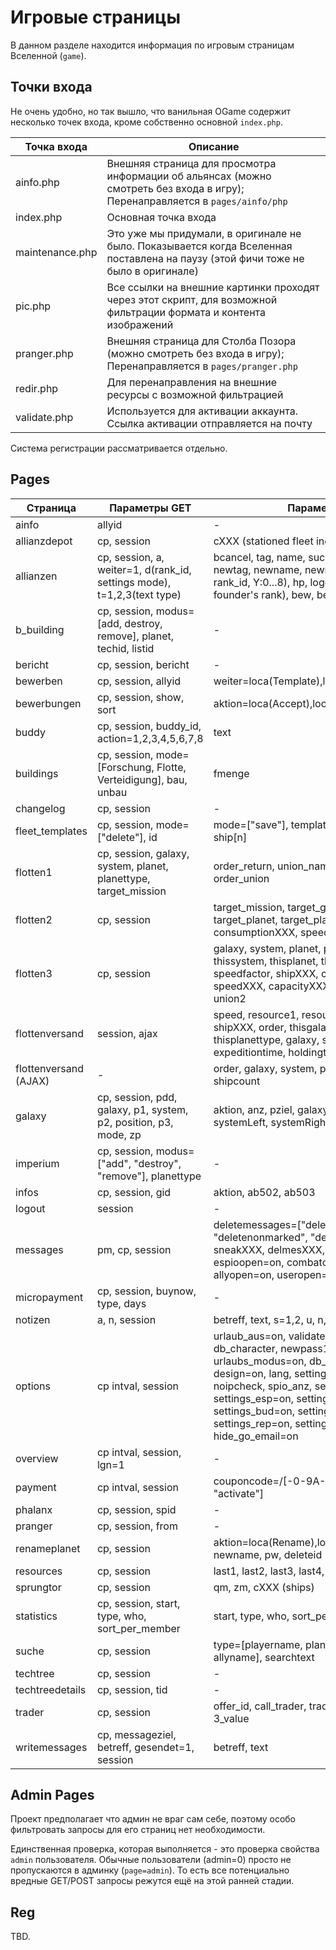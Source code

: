 # Игровые страницы

В данном разделе находится информация по игровым страницам Вселенной (`game`).

## Точки входа

Не очень удобно, но так вышло, что ванильная OGame содержит несколько точек входа, кроме собственно основной `index.php`.

|Точка входа|Описание|
|-----------|--------|
|ainfo.php|Внешняя страница для просмотра информации об альянсах (можно смотреть без входа в игру); Перенаправляется в `pages/ainfo/php` |
|index.php|Основная точка входа |
|maintenance.php|Это уже мы придумали, в оригинале не было. Показывается когда Вселенная поставлена на паузу (этой фичи тоже не было в оригинале) |
|pic.php|Все ссылки на внешние картинки проходят через этот скрипт, для возможной фильтрации формата и контента изображений |
|pranger.php|Внешняя страница для Столба Позора (можно смотреть без входа в игру); Перенаправляется в `pages/pranger.php` |
|redir.php|Для перенаправления на внешние ресурсы с возможной фильтрацией |
|validate.php|Используется для активации аккаунта. Ссылка активации отправляется на почту |

Система регистрации рассматривается отдельно.

## Pages

|Страница|Параметры GET|Параметры POST|
|--------|-------------|--------------|
|ainfo|allyid | - |
|allianzdepot|cp, session |cXXX (stationed fleet index) |
|allianzen|cp, session, a, weiter=1, d(rank_id, settings mode), t=1,2,3(text type) |bcancel, tag, name, suchtext, r, text, newrang, newtag, newname, newrangname, uXrY=on (X: rank_id, Y:0...8), hp, logo, fname(Name of the founder's rank), bew, bewforce |
|b_building|cp, session, modus=[add, destroy, remove], planet, techid, listid | - |
|bericht|cp, session, bericht | - |
|bewerben|cp, session, allyid |weiter=loca(Template),loca(Submit), text |
|bewerbungen|cp, session, show, sort |aktion=loca(Accept),loca(Reject), text |
|buddy|cp, session, buddy_id, action=1,2,3,4,5,6,7,8 |text |
|buildings|cp, session, mode=[Forschung, Flotte, Verteidigung], bau, unbau |fmenge |
|changelog|cp, session | - |
|fleet_templates|cp, session, mode=["delete"], id | mode=["save"], template_id, template_name, ship[n] |
|flotten1|cp, session, galaxy, system, planet, planettype, target_mission |order_return, union_name, flotten, user_name, order_union |
|flotten2|cp, session |target_mission, target_galaxy, target_system, target_planet, target_planettype, shipXXX, consumptionXXX, speedXXX, capacityXXX |
|flotten3|cp, session |galaxy, system, planet, planettype, thisgalaxy, thissystem, thisplanet, thisplanettype, speedfactor, shipXXX, consumptionXXX, speedXXX, capacityXXX, speed, target_mission, union2 |
|flottenversand|session, ajax |speed, resource1, resource2, resource3, shipXXX, order, thisgalaxy, thissystem, thisplanet, thisplanettype, galaxy, system, planet, planettype, expeditiontime, holdingtime, union2 |
|flottenversand (AJAX)| - |order, galaxy, system, planet, planettype, shipcount |
|galaxy|cp, session, pdd, galaxy, p1, system, p2, position, p3, mode, zp |aktion, anz, pziel, galaxy, system, position, systemLeft, systemRight, galaxyLeft, galaxyRight |
|imperium|cp, session, modus=["add", "destroy", "remove"], planettype | - |
|infos|cp, session, gid |aktion, ab502, ab503 |
|logout|session | - |
|messages|pm, cp, session |deletemessages=["deleteall", "deletemarked", "deletenonmarked", "deleteallshown"], sneakXXX, delmesXXX, fullreports=on, espioopen=on, combatopen=on, expopen=on, allyopen=on, useropen=on, generalopen=on |
|micropayment|cp, session, buynow, type, days | - |
|notizen|a, n, session |betreff, text, s=1,2, u, n, delmes |
|options|cp intval, session |urlaub_aus=on, validate, db_email, db_password, db_character, newpass1, db_password, db_email, urlaubs_modus=on, db_deaktjava=on, dpath, design=on, lang, settings_sort, settings_order, noipcheck, spio_anz, settings_fleetactions, settings_esp=on, settings_wri=on, settings_bud=on, settings_mis=on, settings_rep=on, settings_folders=on, hide_go_email=on |
|overview|cp intval, session, lgn=1 | - |
|payment|cp intval, session |couponcode=/[\-0-9A-Z]{24}/, action=["check", "activate"] |
|phalanx|cp, session, spid | - |
|pranger|cp, session, from | - |
|renameplanet|cp, session |aktion=loca(Rename),loca(Abandon),loca(Delete), newname, pw, deleteid |
|resources|cp, session |last1, last2, last3, last4, last12, last212 |
|sprungtor|cp, session |qm, zm, cXXX (ships) |
|statistics|cp, session, start, type, who, sort_per_member | start, type, who, sort_per_member |
|suche|cp, session |type=[playername, planetname, allytag, allyname], searchtext |
|techtree|cp, session | - |
|techtreedetails|cp, session, tid | - |
|trader|cp, session |offer_id, call_trader, trade, 1_value, 2_value, 3_value |
|writemessages|cp, messageziel, betreff, gesendet=1, session |betreff, text |

## Admin Pages

Проект предполагает что админ не враг сам себе, поэтому особо фильтровать запросы для его страниц нет необходимости.

Единственная проверка, которая выполняется - это проверка свойства `admin` пользователя. Обычные пользователи (admin=0) просто не пропускаются в админку (`page=admin`).
То есть все потенциально вредные GET/POST запросы режутся ещё на этой ранней стадии.

## Reg

TBD.
